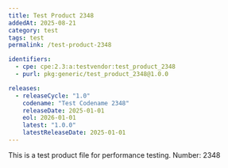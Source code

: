 ```yaml
---
title: Test Product 2348
addedAt: 2025-08-21
category: test
tags: test
permalink: /test-product-2348

identifiers:
  - cpe: cpe:2.3:a:testvendor:test_product_2348
  - purl: pkg:generic/test_product_2348@1.0.0

releases:
  - releaseCycle: "1.0"
    codename: "Test Codename 2348"
    releaseDate: 2025-01-01
    eol: 2026-01-01
    latest: "1.0.0"
    latestReleaseDate: 2025-01-01
---
```


This is a test product file for performance testing. Number: 2348
